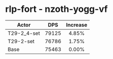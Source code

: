 # rlp-fort - nzoth-yogg-vf
| Actor | DPS | Increase |
|---|:---:|:---:|
|T29-2_4-set|79125|4.85%|
|T29-2-set|76786|1.75%|
|Base|75463|0.00%|
